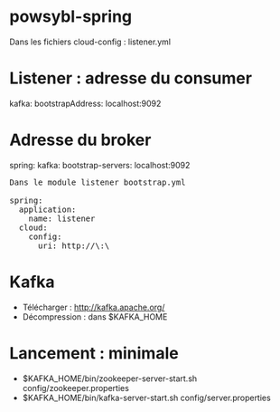 # powsybl-spring


Dans les fichiers cloud-config : listener.yml 

# Listener : adresse du consumer
kafka:
  bootstrapAddress: localhost:9092

# Adresse du broker
spring:
  kafka:
    bootstrap-servers: localhost:9092

<pre>
Dans le module listener bootstrap.yml

spring:
  application:
    name: listener
  cloud:
    config:
      uri: http://\<ip_config\>:\<port_config\>
</pre>

    
# Kafka

- Télécharger : http://kafka.apache.org/
- Décompression : dans $KAFKA_HOME

# Lancement : minimale

- $KAFKA_HOME/bin/zookeeper-server-start.sh config/zookeeper.properties
- $KAFKA_HOME/bin/kafka-server-start.sh config/server.properties

